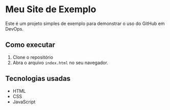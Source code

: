 # Meu Site de Exemplo

Este é um projeto simples de exemplo para demonstrar o uso do GitHub em DevOps.

## Como executar

1. Clone o repositório
2. Abra o arquivo `index.html` no seu navegador.

## Tecnologias usadas
- HTML
- CSS
- JavaScript
